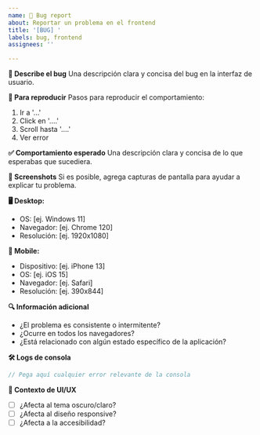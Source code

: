 ```yaml
---
name: 🐛 Bug report
about: Reportar un problema en el frontend
title: '[BUG] '
labels: bug, frontend
assignees: ''

---
```


**📝 Describe el bug**
Una descripción clara y concisa del bug en la interfaz de usuario.

**🔄 Para reproducir**
Pasos para reproducir el comportamiento:
1. Ir a '...'
2. Click en '....'
3. Scroll hasta '....'
4. Ver error

**✅ Comportamiento esperado**
Una descripción clara y concisa de lo que esperabas que sucediera.

**📸 Screenshots**
Si es posible, agrega capturas de pantalla para ayudar a explicar tu problema.

**🖥️ Desktop:**
 - OS: [ej. Windows 11]
 - Navegador: [ej. Chrome 120]
 - Resolución: [ej. 1920x1080]

**📱 Mobile:**
 - Dispositivo: [ej. iPhone 13]
 - OS: [ej. iOS 15]
 - Navegador: [ej. Safari]
 - Resolución: [ej. 390x844]

**🔍 Información adicional**
- ¿El problema es consistente o intermitente?
- ¿Ocurre en todos los navegadores?
- ¿Está relacionado con algún estado específico de la aplicación?

**🛠️ Logs de consola**
```javascript
// Pega aquí cualquier error relevante de la consola
```

**🎨 Contexto de UI/UX**
- [ ] ¿Afecta al tema oscuro/claro?
- [ ] ¿Afecta al diseño responsive?
- [ ] ¿Afecta a la accesibilidad? 